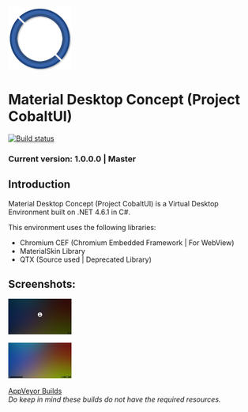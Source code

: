 ![logo](https://github.com/DrHacknik/Material-Desktop-CobaltUI-/blob/master/Common/Images/Logos/Logo_128.png?raw=true) 
# Material Desktop Concept (Project CobaltUI)
[![Build status](https://ci.appveyor.com/api/projects/status/u7ad0k96p3jt27jq?svg=true)](https://ci.appveyor.com/project/zoltx23/material-desktop-cobaltui-5jb63)
### Current version: 1.0.0.0 | Master

## Introduction

Material Desktop Concept (Project CobaltUI) is a Virtual Desktop Environment built on .NET 4.6.1 in  C#. 

This environment uses the following libraries: 

* Chromium CEF (Chromium Embedded Framework | For WebView) 
* MaterialSkin Library 
* QTX (Source used | Deprecated Library) 

## Screenshots:

[![SCEEN](https://github.com/DrHacknik/Material-Desktop-CobaltUI-/blob/master/Common/Images/Screens/Screenshot%20(10)_THUMB.png?raw=true)](https://github.com/DrHacknik/Material-Desktop-CobaltUI-/blob/master/Common/Images/Screens/Screenshot%20(10).png?raw=true)

[![SCEEN](https://github.com/DrHacknik/Material-Desktop-CobaltUI-/blob/master/Common/Images/Screens/Screenshot%20(11)_THUMB.png?raw=true)](https://github.com/DrHacknik/Material-Desktop-CobaltUI-/blob/master/Common/Images/Screens/Screenshot%20(11).png?raw=true)

[AppVeyor Builds](https://ci.appveyor.com/project/zoltx23/material-desktop-cobaltui)
<br>*Do keep in mind these builds do not have the required resources.*
